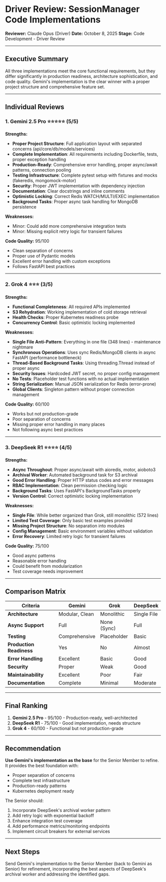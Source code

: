 # Driver Review: SessionManager Code Implementations

**Reviewer:** Claude Opus (Driver)
**Date:** October 8, 2025
**Stage:** Code Development - Driver Review

---

## Executive Summary

All three implementations meet the core functional requirements, but they differ significantly in production readiness, architecture sophistication, and code quality. Gemini's implementation is the clear winner with a proper project structure and comprehensive feature set.

---

## Individual Reviews

### 1. Gemini 2.5 Pro ⭐⭐⭐⭐⭐ (5/5)

**Strengths:**
- **Proper Project Structure**: Full application layout with separated concerns (api/core/db/models/services)
- **Complete Implementation**: All requirements including Dockerfile, tests, proper exception handling
- **Production-Ready**: Comprehensive error handling, proper async/await patterns, connection pooling
- **Testing Infrastructure**: Complete pytest setup with fixtures and mocks (fakeredis, mongomock-motor)
- **Security**: Proper JWT implementation with dependency injection
- **Documentation**: Clear docstrings and inline comments
- **Optimistic Locking**: Correct Redis WATCH/MULTI/EXEC implementation
- **Background Tasks**: Proper async task handling for MongoDB persistence

**Weaknesses:**
- Minor: Could add more comprehensive integration tests
- Minor: Missing explicit retry logic for transient failures

**Code Quality:** 95/100
- Clean separation of concerns
- Proper use of Pydantic models
- Excellent error handling with custom exceptions
- Follows FastAPI best practices

---

### 2. Grok 4 ⭐⭐⭐ (3/5)

**Strengths:**
- **Functional Completeness**: All required APIs implemented
- **S3 Rehydration**: Working implementation of cold storage retrieval
- **Health Checks**: Proper Kubernetes readiness probe
- **Concurrency Control**: Basic optimistic locking implemented

**Weaknesses:**
- **Single File Anti-Pattern**: Everything in one file (348 lines) - maintenance nightmare
- **Synchronous Operations**: Uses sync Redis/MongoDB clients in async FastAPI (performance bottleneck)
- **Thread-Based Background Tasks**: Using threading.Thread instead of proper async
- **Security Issues**: Hardcoded JWT secret, no proper config management
- **No Tests**: Placeholder test functions with no actual implementation
- **String Serialization**: Manual JSON serialization for Redis (error-prone)
- **Global Clients**: Singleton pattern without proper connection management

**Code Quality:** 60/100
- Works but not production-grade
- Poor separation of concerns
- Missing proper error handling in many places
- Not following async best practices

---

### 3. DeepSeek R1 ⭐⭐⭐⭐ (4/5)

**Strengths:**
- **Async Throughout**: Proper async/await with aioredis, motor, aioboto3
- **Archival Worker**: Automated background task for S3 archival
- **Good Error Handling**: Proper HTTP status codes and error messages
- **RBAC Implementation**: Clean permission checking logic
- **Background Tasks**: Uses FastAPI's BackgroundTasks properly
- **Version Control**: Correct optimistic locking implementation

**Weaknesses:**
- **Single File**: While better organized than Grok, still monolithic (572 lines)
- **Limited Test Coverage**: Only basic test examples provided
- **Missing Project Structure**: No separation into modules
- **Config Management**: Basic environment variables without validation
- **Error Recovery**: Limited retry logic for transient failures

**Code Quality:** 75/100
- Good async patterns
- Reasonable error handling
- Could benefit from modularization
- Test coverage needs improvement

---

## Comparison Matrix

| Criteria | Gemini | Grok | DeepSeek |
|----------|---------|------|-----------|
| **Architecture** | Modular, Clean | Monolithic | Single File |
| **Async Support** | Full | None (Sync) | Full |
| **Testing** | Comprehensive | Placeholder | Basic |
| **Production Readiness** | Yes | No | Almost |
| **Error Handling** | Excellent | Basic | Good |
| **Security** | Proper | Weak | Good |
| **Maintainability** | Excellent | Poor | Fair |
| **Documentation** | Complete | Minimal | Moderate |

---

## Final Ranking

1. **Gemini 2.5 Pro** - 95/100 - Production-ready, well-architected
2. **DeepSeek R1** - 75/100 - Good implementation, needs structure
3. **Grok 4** - 60/100 - Functional but not production-grade

---

## Recommendation

**Use Gemini's implementation as the base** for the Senior Member to refine. It provides the best foundation with:
- Proper separation of concerns
- Complete test infrastructure
- Production-ready patterns
- Kubernetes deployment ready

The Senior should:
1. Incorporate DeepSeek's archival worker pattern
2. Add retry logic with exponential backoff
3. Enhance integration test coverage
4. Add performance metrics/monitoring endpoints
5. Implement circuit breakers for external services

---

## Next Steps

Send Gemini's implementation to the Senior Member (back to Gemini as Senior) for refinement, incorporating the best aspects of DeepSeek's archival worker and addressing the identified gaps.